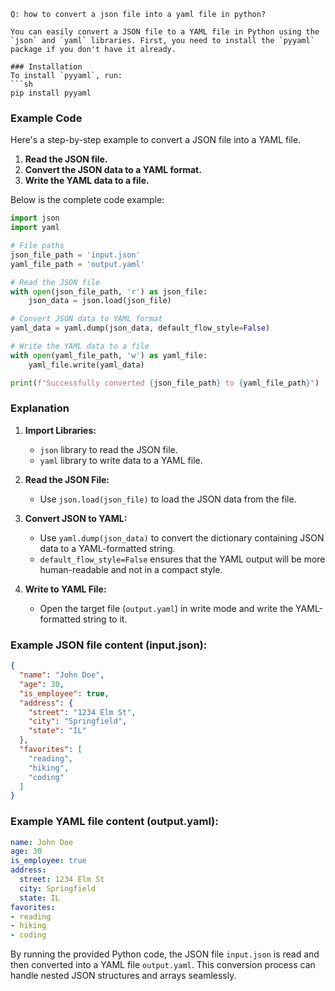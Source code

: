 ```
Q: how to convert a json file into a yaml file in python?

You can easily convert a JSON file to a YAML file in Python using the `json` and `yaml` libraries. First, you need to install the `pyyaml` package if you don't have it already.

### Installation
To install `pyyaml`, run:
```sh
pip install pyyaml
```

### Example Code
Here's a step-by-step example to convert a JSON file into a YAML file.

1. **Read the JSON file.**
2. **Convert the JSON data to a YAML format.**
3. **Write the YAML data to a file.**

Below is the complete code example:

```python
import json
import yaml

# File paths
json_file_path = 'input.json'
yaml_file_path = 'output.yaml'

# Read the JSON file
with open(json_file_path, 'r') as json_file:
    json_data = json.load(json_file)

# Convert JSON data to YAML format
yaml_data = yaml.dump(json_data, default_flow_style=False)

# Write the YAML data to a file
with open(yaml_file_path, 'w') as yaml_file:
    yaml_file.write(yaml_data)

print(f"Successfully converted {json_file_path} to {yaml_file_path}")
```

### Explanation

1. **Import Libraries:**
   - `json` library to read the JSON file.
   - `yaml` library to write data to a YAML file.

2. **Read the JSON File:**
   - Use `json.load(json_file)` to load the JSON data from the file.

3. **Convert JSON to YAML:**
   - Use `yaml.dump(json_data)` to convert the dictionary containing JSON data to a YAML-formatted string.
   - `default_flow_style=False` ensures that the YAML output will be more human-readable and not in a compact style.

4. **Write to YAML File:**
   - Open the target file (`output.yaml`) in write mode and write the YAML-formatted string to it.

### Example JSON file content (input.json):
```json
{
  "name": "John Doe",
  "age": 30,
  "is_employee": true,
  "address": {
    "street": "1234 Elm St",
    "city": "Springfield",
    "state": "IL"
  },
  "favorites": [
    "reading",
    "hiking",
    "coding"
  ]
}
```

### Example YAML file content (output.yaml):
```yaml
name: John Doe
age: 30
is_employee: true
address:
  street: 1234 Elm St
  city: Springfield
  state: IL
favorites:
- reading
- hiking
- coding
```

By running the provided Python code, the JSON file `input.json` is read and then converted into a YAML file `output.yaml`. This conversion process can handle nested JSON structures and arrays seamlessly.
```